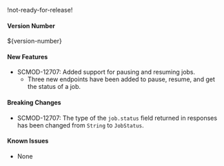 !not-ready-for-release!

#### Version Number
${version-number}

#### New Features
- SCMOD-12707: Added support for pausing and resuming jobs.
  - Three new endpoints have been added to pause, resume, and get the status of a job.

#### Breaking Changes
- SCMOD-12707: The type of the `job.status` field returned in responses has been changed from `String` to `JobStatus`.

#### Known Issues
- None
